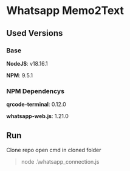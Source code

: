 # Whatsapp Memo2Text

## Used Versions
### Base
**NodeJS**: v18.16.1

**NPM**: 9.5.1

### NPM Dependencys
**qrcode-terminal**: 0.12.0

**whatsapp-web.js**: 1.21.0

## Run

Clone repo
open cmd in cloned folder
> node .\whatsapp_connection.js